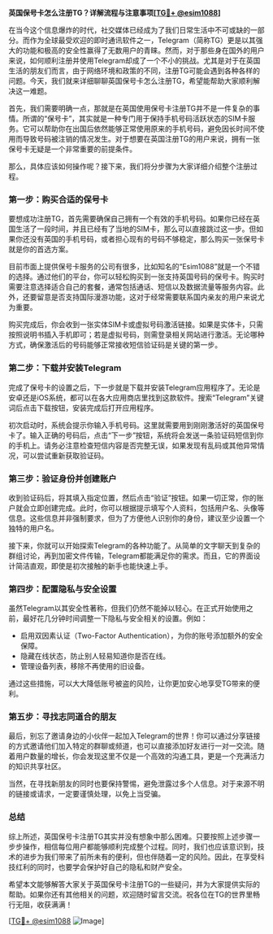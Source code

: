 **英国保号卡怎么注册TG？详解流程与注意事项[[TG💪+ @esim1088](https://t.me/s/esim1088)]**

在当今这个信息爆炸的时代，社交媒体已经成为了我们日常生活中不可或缺的一部分。而作为全球最受欢迎的即时通讯软件之一，Telegram（简称TG）更是以其强大的功能和极高的安全性赢得了无数用户的青睐。然而，对于那些身在国外的用户来说，如何顺利注册并使用Telegram却成了一个不小的挑战。尤其是对于在英国生活的朋友们而言，由于网络环境和政策的不同，注册TG可能会遇到各种各样的问题。今天，我们就来详细聊聊英国保号卡怎么注册TG，希望能帮助大家顺利解决这一难题。

首先，我们需要明确一点，那就是在英国使用保号卡注册TG并不是一件复杂的事情。所谓的“保号卡”，其实就是一种专门用于保持手机号码活跃状态的SIM卡服务。它可以帮助你在出国后依然能够正常使用原来的手机号码，避免因长时间不使用而导致号码被注销的情况发生。对于想要在英国注册TG的用户来说，拥有一张保号卡无疑是一个非常重要的前提条件。

那么，具体应该如何操作呢？接下来，我们将分步骤为大家详细介绍整个注册过程。

### **第一步：购买合适的保号卡**

要想成功注册TG，首先需要确保自己拥有一个有效的手机号码。如果你已经在英国生活了一段时间，并且已经有了当地的SIM卡，那么可以直接跳过这一步。但如果你还没有英国的手机号码，或者担心现有的号码不够稳定，那么购买一张保号卡就是你的首选方案。

目前市面上提供保号卡服务的公司有很多，比如知名的“Esim1088”就是一个不错的选择。通过他们的平台，你可以轻松购买到一张支持英国号码的保号卡。购买时需要注意选择适合自己的套餐，通常包括通话、短信以及数据流量等服务内容。此外，还要留意是否支持国际漫游功能，这对于经常需要联系国内亲友的用户来说尤为重要。

购买完成后，你会收到一张实体SIM卡或虚拟号码激活链接。如果是实体卡，只需按照说明书插入手机即可；若是虚拟号码，则需登录相关网站进行激活。无论哪种方式，确保激活后的号码能够正常接收短信验证码是关键的第一步。

### **第二步：下载并安装Telegram**

完成了保号卡的设置之后，下一步就是下载并安装Telegram应用程序了。无论是安卓还是iOS系统，都可以在各大应用商店里找到这款软件。搜索“Telegram”关键词后点击下载按钮，安装完成后打开应用程序。

初次启动时，系统会提示你输入手机号码。这里就需要用到刚刚激活好的英国保号卡了。输入正确的号码后，点击“下一步”按钮，系统将会发送一条验证码短信到你的手机上。请务必注意检查短信内容是否完整无误，如果发现有乱码或其他异常情况，可以尝试重新获取验证码。

### **第三步：验证身份并创建账户**

收到验证码后，将其填入指定位置，然后点击“验证”按钮。如果一切正常，你的账户就会立即创建完成。此时，你可以根据提示填写个人资料，包括用户名、头像等信息。这些信息并非强制要求，但为了方便他人识别你的身份，建议至少设置一个独特的用户名。

接下来，你就可以开始探索Telegram的各种功能了。从简单的文字聊天到复杂的群组讨论，再到加密文件传输，Telegram都能满足你的需求。而且，它的界面设计简洁直观，即使是初次接触的新手也能快速上手。

### **第四步：配置隐私与安全设置**

虽然Telegram以其安全性著称，但我们仍然不能掉以轻心。在正式开始使用之前，最好花几分钟时间调整一下隐私与安全相关的设置。例如：

- 启用双因素认证（Two-Factor Authentication），为你的账号添加额外的安全保障。
- 隐藏在线状态，防止别人轻易知道你是否在线。
- 管理设备列表，移除不再使用的旧设备。

通过这些措施，可以大大降低账号被盗的风险，让你更加安心地享受TG带来的便利。

### **第五步：寻找志同道合的朋友**

最后，别忘了邀请身边的小伙伴一起加入Telegram的世界！你可以通过分享链接的方式邀请他们加入特定的群聊或频道，也可以直接添加好友进行一对一交流。随着用户数量的增长，你会发现这里不仅是一个高效的沟通工具，更是一个充满活力的知识共享社区。

当然，在寻找新朋友的同时也要保持警惕，避免泄露过多个人信息。对于来源不明的链接或请求，一定要谨慎处理，以免上当受骗。

### **总结**

综上所述，英国保号卡注册TG其实并没有想象中那么困难。只要按照上述步骤一步步操作，相信每位用户都能够顺利完成整个过程。同时，我们也应该意识到，技术的进步为我们带来了前所未有的便利，但也伴随着一定的风险。因此，在享受科技红利的同时，也要学会保护好自己的隐私和财产安全。

希望本文能够解答大家关于英国保号卡注册TG的一些疑问，并为大家提供实际的帮助。如果你还有其他相关的问题，欢迎随时留言交流。祝各位在TG的世界里畅行无阻，收获满满！

[[TG💪+ @esim1088](https://t.me/s/esim1088) ![Image](https://i.postimg.cc/4NQfJmqS/Snipaste-2025-05-13-00-14-12.png)]